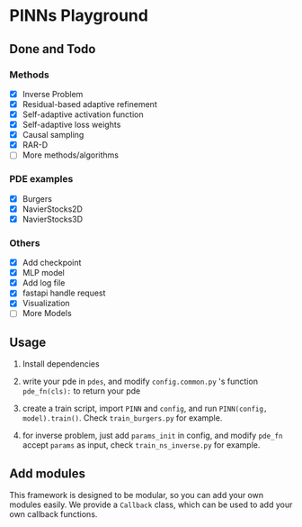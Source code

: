# PINNs Playground

## Done and Todo

### Methods

- [x] Inverse Problem
- [x] Residual-based adaptive refinement
- [x] Self-adaptive activation function
- [x] Self-adaptive loss weights
- [x] Causal sampling
- [x] RAR-D
- [ ] More methods/algorithms

### PDE examples

- [x] Burgers
- [x] NavierStocks2D
- [x] NavierStocks3D

### Others

- [x] Add checkpoint
- [x] MLP model
- [x] Add log file
- [x] fastapi handle request
- [x] Visualization
- [ ] More Models

## Usage

1. Install dependencies

2. write your pde in `pdes`, and modify `config.common.py` 's function `pde_fn(cls):` to return your pde

3. create a train script, import `PINN` and `config`, and run `PINN(config, model).train()`. Check `train_burgers.py` for example.
4. for inverse problem, just add `params_init` in config, and modify `pde_fn` accept `params` as input, check `train_ns_inverse.py` for example.

## Add modules

This framework is designed to be modular, so you can add your own modules easily. We provide a `Callback` class, which can be used to add your own callback functions.